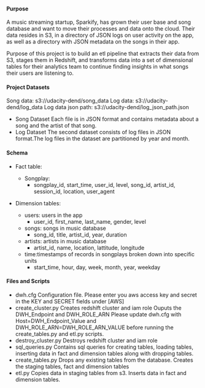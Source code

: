 #### Purpose

A music streaming startup, Sparkify, has grown their user base and song database and want to move their processes and data onto the cloud. Their data resides in S3, in a directory of JSON logs on user activity on the app, as well as a directory with JSON metadata on the songs in their app.

Purpose of this project is to build an etl pipeline that extracts their data from S3, stages them in Redshift, and transforms data into a set of dimensional tables for their analytics team to continue finding insights in what songs their users are listening to.


#### Project Datasets

Song data: s3://udacity-dend/song_data
Log data: s3://udacity-dend/log_data
Log data json path: s3://udacity-dend/log_json_path.json

- Song Dataset
    Each file is in JSON format and contains metadata about a song and the artist of that song. 
- Log Dataset
    The second dataset consists of log files in JSON format.The log files in the dataset are   partitioned by year and month. 
    
#### Schema

- Fact table:
    - Songplay:
        - songplay_id, start_time, user_id, level, song_id, artist_id, session_id, location, user_agent

- Dimension tables:
    - users: users in the app
        - user_id, first_name, last_name, gender, level
    - songs: songs in music database
        - song_id, title, artist_id, year, duration
    - artists: artists in music database
        - artist_id, name, location, lattitude, longitude
    - time:timestamps of records in songplays broken down into specific units
        - start_time, hour, day, week, month, year, weekday
       
#### Files and Scripts

- dwh.cfg
    Configuration file. Please enter you aws access key and secret in the KEY and SECRET fields under [AWS]
- create_cluster.py
    Creates redshift cluster and iam role
    Ouputs the DWH_Endpoint and DWH_ROLE_ARN
    Please update dwh.cfg with Host=DWH_Endpoint_Value and DWH_ROLE_ARN=DWH_ROLE_ARN_VALUE before running the create_tables.py and etl.py scripts.
- destroy_cluster.py
    Destroys redshift cluster and iam role
- sql_queries.py
    Contains sql queries for creating tables, loading tables, inserting data in fact and dimension tables along with dropping tables.
- create_tables.py
    Drops any existing tables from the database. Creates the staging tables, fact and dimension tables
- etl.py
    Copies data in staging tables from s3.
    Inserts data in fact and dimension tables.